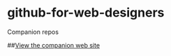 github-for-web-designers
========================

Companion repos


##[View the companion web site](http://cefrost2.github.io/github-for-web-designers)
